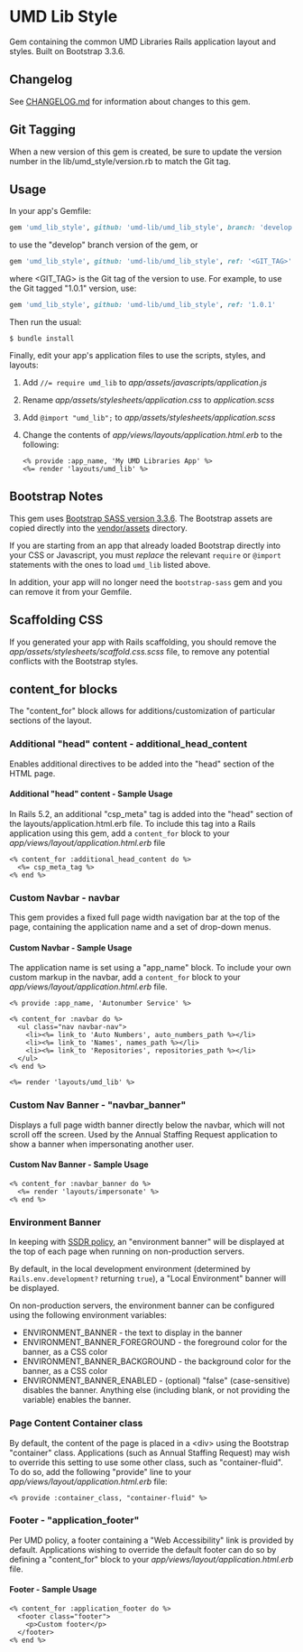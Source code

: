 # UMD Lib Style

Gem containing the common UMD Libraries Rails application layout and styles.
Built on Bootstrap 3.3.6.

## Changelog

See [CHANGELOG.md](CHANGELOG.md) for information about changes to this gem.

## Git Tagging

When a new version of this gem is created, be sure to update the version
number in the lib/umd_style/version.rb to match the Git tag.

## Usage

In your app's Gemfile:

```ruby
gem 'umd_lib_style', github: 'umd-lib/umd_lib_style', branch: 'develop'
```

to use the "develop" branch version of the gem, or

```ruby
gem 'umd_lib_style', github: 'umd-lib/umd_lib_style', ref: '<GIT_TAG>'
```

where <GIT_TAG> is the Git tag of the version to use. For example, to use
the Git tagged "1.0.1" version, use:

```ruby
gem 'umd_lib_style', github: 'umd-lib/umd_lib_style', ref: '1.0.1'
```

Then run the usual:

```
$ bundle install
```

Finally, edit your app's application files to use the scripts, styles, and
layouts:

1. Add `//= require umd_lib` to *app/assets/javascripts/application.js*
2. Rename *app/assets/stylesheets/application.css* to *application.scss*
3. Add `@import "umd_lib";` to *app/assets/stylesheets/application.scss*
4. Change the contents of *app/views/layouts/application.html.erb* to the
following:

    ```erb
    <% provide :app_name, 'My UMD Libraries App' %>
    <%= render 'layouts/umd_lib' %>
    ```

## Bootstrap Notes

This gem uses [Bootstrap SASS version 3.3.6][1]. The Bootstrap assets are copied
directly into the [vendor/assets](vendor/assets) directory.

If you are starting from an app that already loaded Bootstrap directly into your
CSS or Javascript, you must *replace* the relevant `require` or `@import`
statements with the ones to load `umd_lib` listed above.

In addition, your app will no longer need the `bootstrap-sass` gem and you can
remove it from your Gemfile.

## Scaffolding CSS

If you generated your app with Rails scaffolding, you should remove the
*app/assets/stylesheets/scaffold.css.scss* file, to remove any potential
conflicts with the Bootstrap styles.

## content_for blocks

The "content_for" block allows for additions/customization of particular
sections of the layout.

### Additional "head" content - additional_head_content

Enables additional directives to be added into the "head" section of the HTML
page.

#### Additional "head" content - Sample Usage

In Rails 5.2, an additional "csp_meta" tag is added into the "head" section of
the layouts/application.html.erb file. To include this tag into a Rails
application using this gem, add a `content_for` block to your
*app/views/layout/application.html.erb* file

```erb
<% content_for :additional_head_content do %>
  <%= csp_meta_tag %>
<% end %>
```

### Custom Navbar - navbar

This gem provides a fixed full page width navigation bar at the top of the page,
containing the application name and a set of drop-down menus.

#### Custom Navbar - Sample Usage

The application name is set using a "app_name" block. To include your own custom
markup in the navbar, add a `content_for` block to your
*app/views/layout/application.html.erb* file.

```erb
<% provide :app_name, 'Autonumber Service' %>

<% content_for :navbar do %>
  <ul class="nav navbar-nav">
    <li><%= link_to 'Auto Numbers', auto_numbers_path %></li>
    <li><%= link_to 'Names', names_path %></li>
    <li><%= link_to 'Repositories', repositories_path %></li>
  </ul>
<% end %>

<%= render 'layouts/umd_lib' %>
```

### Custom Nav Banner - "navbar_banner"

Displays a full page width banner directly below the navbar, which will not
scroll off the screen. Used by the Annual Staffing Request application to show a
banner when impersonating another user.

#### Custom Nav Banner - Sample Usage

```erb
<% content_for :navbar_banner do %>
  <%= render 'layouts/impersonate' %>
<% end %>
```

### Environment Banner

In keeping with [SSDR policy][2], an "environment banner" will be displayed at
the top of each page when running on non-production servers.

By default, in the local development environment (determined by
`Rails.env.development?` returning `true`), a "Local Environment" banner will be
displayed.

On non-production servers, the environment banner can be configured using the
following environment variables:

* ENVIRONMENT_BANNER - the text to display in the banner
* ENVIRONMENT_BANNER_FOREGROUND - the foreground color for the banner, as a CSS
  color
* ENVIRONMENT_BANNER_BACKGROUND - the background color for the banner, as a CSS
  color
* ENVIRONMENT_BANNER_ENABLED - (optional) "false" (case-sensitive) disables the
  banner. Anything else (including blank, or not providing the variable) enables
  the banner.

### Page Content Container class

 By default, the content of the page is placed in a \<div> using the Bootstrap
 "container" class. Applications (such as Annual Staffing Request) may wish to
 override this setting to use some other class, such as "container-fluid". To do
 so, add the following "provide" line to your
 *app/views/layout/application.html.erb* file:

```erb
<% provide :container_class, "container-fluid" %>
```

### Footer - "application_footer"

Per UMD policy, a footer containing a "Web Accessibility" link is provided by
default. Applications wishing to override the default footer can do so by
defining a "content_for" block to your *app/views/layout/application.html.erb*
file.

#### Footer - Sample Usage

```erb
<% content_for :application_footer do %>
  <footer class="footer">
    <p>Custom footer</p>
  </footer>
<% end %>
```

[1]: https://github.com/twbs/bootstrap-sass/archive/v3.3.6.tar.gz
[2]: https://confluence.umd.edu/display/LIB/Create+Environment+Banners
